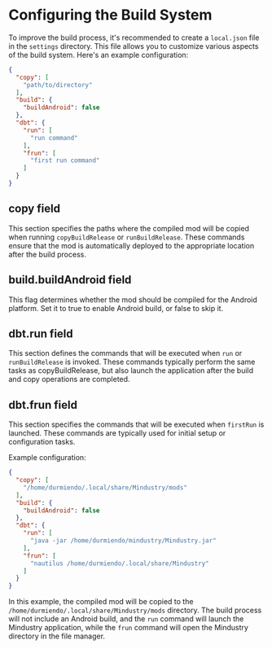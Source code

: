 # Configuring the Build System

To improve the build process, it's recommended to create a `local.json` file in the `settings` directory. This file allows you to customize various aspects of the build system. Here's an example configuration:
```json
{
  "copy": [
    "path/to/directory"
  ], 
  "build": {
    "buildAndroid": false
  }, 
  "dbt": {
    "run": [
      "run command"
    ], 
    "frun": [
      "first run command"
    ]
  }
}
```


## copy field
This section specifies the paths where the compiled mod will be copied when running `copyBuildRelease` or `runBuildRelease`. These commands ensure that the mod is automatically deployed to the appropriate location after the build process.

## build.buildAndroid field
This flag determines whether the mod should be compiled for the Android platform. Set it to true to enable Android build, or false to skip it.

## dbt.run field
This section defines the commands that will be executed when `run` or `runBuildRelease` is invoked. These commands typically perform the same tasks as copyBuildRelease, but also launch the application after the build and copy operations are completed.

## dbt.frun field
This section specifies the commands that will be executed when `firstRun` is launched. These commands are typically used for initial setup or configuration tasks.

Example configuration:
```json
{
  "copy": [
    "/home/durmiendo/.local/share/Mindustry/mods"
  ], 
  "build": {
    "buildAndroid": false
  }, 
  "dbt": {
    "run": [
      "java -jar /home/durmiendo/mindustry/Mindustry.jar"
    ],
    "frun": [
      "nautilus /home/durmiendo/.local/share/Mindustry"
    ]
  }
}
```

In this example, the compiled mod will be copied to the `/home/durmiendo/.local/share/Mindustry/mods` directory. The build process will not include an Android build, and the `run` command will launch the Mindustry application, while the `frun` command will open the Mindustry directory in the file manager.
